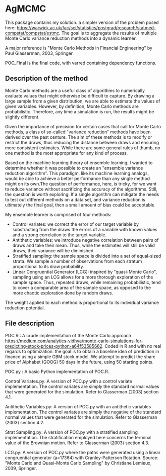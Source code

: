 # AgMCMC
This package contains my solution. a simpler version of the problem posed here: https://warwick.ac.uk/fac/sci/statistics/postgrad/research/statmed-compstat/compstat/estmc. The goal is to aggregate the results of multiple Monte Carlo variance reduction methods into a dynamic learner.

A major reference is "Monte Carlo Methods in Financial Engineering" by Paul Glasserman, 2003, Springer.

POC_Final is the final code, with varred containing dependency functions.

## Description of the method

Monte Carlo methods are a useful class of algorithms to numerically evaluate values that might otherwise be difficult to capture. By drawing a large sample from a given distribution, we are able to estimate the values of given variables. However, by definition, Monte Carlo methods are probabilistic. Therefore, any time a simulation is run, the results might be slightly different. 

Given the importance of precision for certain cases that call for Monte Carlo methods, a class of so-called "variance reduction" methods have been derived over the past centure. The aim of these methods is to modify or restrict the draws, thus reducing the distance between draws and ensuring more consistent estimates. While there are some general rules of thumb, no one method is the most appropriate for any kind of process.

Based on the machine learning theory of ensemble learning, I wanted to determine whether it was possible to create an "ensemble variance reduction algorithm". This paradigm, like its machine learning analogs, would be able to achieve a better performance than any single method might on its own.The question of performance, here, is tricky, for we want to reduce variance without sacrificing the accuracy of the algorithms. Still, the question is worth exploring. If a single algorithm can mitigate the needs to test out different methods on a data set, and variance reduction is ultimately the final goal, then a small amount of bias could be acceptable.

My ensemble learner is comprised of four methods:
- Control variates: we correct the error of our target variable by substracting from the draws the errors of a variable with known values and a strong correlation to the target variable.
- Antithetic variables: we introduce negative correlation between pairs of draws and take their mean. Thus, while the estimates will still be valid draws, their variance will be diminished.
- Stratified sampling: the sample space is divided into a set of equal-sized strata. We sample a number of observations from each stratum proportional to its draw probability. 
- Linear Congruential Generator (LCG): inspired by "quasi-Monte Carlo", sampling using an LCG allows for a more thorough exploration of the sample space. Thus, repeated draws, while remaining probabilistic, tend to cover a comparable area of the sample space, as opposed to the more chaotic exploration done by random draws. 

The weight applied to each method is proportional to its individual variance reduction potential.

## File description
POC.R : A crude implementation of the Monte Carlo approach https://medium.com/analytics-vidhya/monte-carlo-simulations-for-predicting-stock-prices-python-a64f53585662. Coded in R and with no real regards to optimization: the goal is to obtain a baseline idea of prediction in finance using a simple GBM stock model. We attempt to predict the share price of Alphabet (GOOG) 50 days in the future, using 50 starting points. 

POC.py : A basic Python implementation of POC.R. 

Control Variates.py: A version of POC.py with a control variate implementation. The control variates are simply the standard normal values that were generated for the simulation. Refer to Glasserman (2003) section 4.1.

Antithetic Variables.py: A version of POC.py with an antithetic variables implementation. The control variates are simply the negative of the standard normal values that were generated for the simulation. Refer to Glasserman (2003) section 4.2.

Strat Sampling.py: A version of POC.py with a stratified sampling implementation. The stratification employed here concerns the terminal value of the Brownian motion. Refer to Glasserman (2003) section 4.3.

LCG.py: A version of POC.py where the paths were generated using a linear congruential generator (a=17364) with Cranley-Patterson Rotation. Source: "Monte Carlo and Quasi-Monte Carlo Sampling" by Christiane Lemieux, 2009, Springer.

